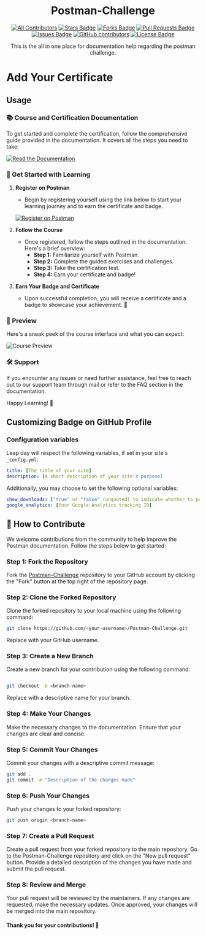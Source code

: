 
<h1 align="center">Postman-Challenge</h1>

<div align="center">
  
<!-- ALL-CONTRIBUTORS-BADGE:START - Do not remove or modify this section -->

[![All Contributors](https://img.shields.io/badge/all_contributors-1-orange.svg?style=flat-square)](#contributors-)
<a href="https://github.com/GSSoC24/Postman-Challenge/stargazers"><img src="https://img.shields.io/github/stars/GSSoC24/Postman-Challenge" alt="Stars Badge"/></a>
<a href="https://github.com/GSSoC24/Postman-Challenge/network/members"><img src="https://img.shields.io/github/forks/GSSoC24/Postman-Challenge" alt="Forks Badge"/></a>
<a href="https://github.com/GSSoC24/Postman-Challenge/pulls"><img src="https://img.shields.io/github/issues-pr/GSSoC24/Postman-Challenge" alt="Pull Requests Badge"/></a>
<a href="https://github.com/GSSoC24/Postman-Challenge/issues"><img src="https://img.shields.io/github/issues/GSSoC24/Postman-Challenge" alt="Issues Badge"/></a>
<a href="https://github.com/GSSoC24/Postman-Challenge/graphs/contributors"><img alt="GitHub contributors" src="https://img.shields.io/github/contributors/GSSoC24/Postman-Challenge?color=2b9348"></a>
<a href="https://github.com/GSSoC24/Postman-Challenge/blob/master/LICENSE"><img src="https://img.shields.io/github/license/GSSoC24/Postman-Challenge?color=2b9348" alt="License Badge"/></a>

<!-- ALL-CONTRIBUTORS-BADGE:END -->
This is the all in one place for documentation help regarding the postman challenge.
</div>

# Add Your Certificate

## Usage

### 📚 Course and Certification Documentation

To get started and complete the certification, follow the comprehensive guide provided in the documentation. It covers all the steps you need to take:

  [![Read the Documentation](https://img.shields.io/badge/Read%20Documentation-blue?style=for-the-badge&logo=read-the-docs)](https://gssoc24.github.io/Postman-Challenge/)

### 🚀 Get Started with Learning

1. **Register on Postman**
   - Begin by registering yourself using the link below to start your learning journey and to earn the certificate and badge.
   
   [![Register on Postman](https://img.shields.io/badge/Register%20on%20Postman-orange?style=for-the-badge&logo=postman)](https://swiy.co/postman)
   
2. **Follow the Course**
   - Once registered, follow the steps outlined in the documentation. Here's a brief overview:
     - **Step 1:** Familiarize yourself with Postman.
     - **Step 2:** Complete the guided exercises and challenges.
     - **Step 3:** Take the certification test.
     - **Step 4:** Earn your certificate and badge!

3. **Earn Your Badge and Certificate**
   - Upon successful completion, you will receive a certificate and a badge to showcase your achievement. 🎉
   

### 📸 Preview

Here's a sneak peek of the course interface and what you can expect:

![Course Preview](https://github.com/user-attachments/assets/c10b2b90-8dc7-4188-93b7-af8815e52129)

### 🛠️ Support

If you encounter any issues or need further assistance, feel free to reach out to our support team through mail or refer to the FAQ section in the documentation.

Happy Learning! 🌟


## Customizing Badge on GitHub Profile

### Configuration variables

Leap day will respect the following variables, if set in your site's `_config.yml`:

```yml
title: [The title of your site]
description: [A short description of your site's purpose]
```

Additionally, you may choose to set the following optional variables:

```yml
show_downloads: ["true" or "false" (unquoted) to indicate whether to provide a download URL]
google_analytics: [Your Google Analytics tracking ID]
```



## 🤝 How to Contribute

We welcome contributions from the community to help improve the Postman documentation. Follow the steps below to get started:

### Step 1: Fork the Repository

Fork the [Postman-Challenge](https://github.com/GSSoC24/Postman-Challenge) repository to your GitHub account by clicking the "Fork" button at the top right of the repository page.

### Step 2: Clone the Forked Repository

Clone the forked repository to your local machine using the following command:

```sh
git clone https://github.com/<your-username>/Postman-Challenge.git
```
Replace <your-username> with your GitHub username.

### Step 3: Create a New Branch
Create a new branch for your contribution using the following command:

```sh

git checkout -b <branch-name>
```
Replace <branch-name> with a descriptive name for your branch.

### Step 4: Make Your Changes

Make the necessary changes to the documentation. Ensure that your changes are clear and concise.

### Step 5: Commit Your Changes

Commit your changes with a descriptive commit message:

```sh
git add .
git commit -m "Description of the changes made"
```
### Step 6: Push Your Changes
Push your changes to your forked repository:

```sh
git push origin <branch-name>
```
### Step 7: Create a Pull Request
Create a pull request from your forked repository to the main repository. Go to the Postman-Challenge repository and click on the "New pull request" button. Provide a detailed description of the changes you have made and submit the pull request.

### Step 8: Review and Merge
Your pull request will be reviewed by the maintainers. If any changes are requested, make the necessary updates. Once approved, your changes will be merged into the main repository.


#### Thank you for your contributions! 🙌
